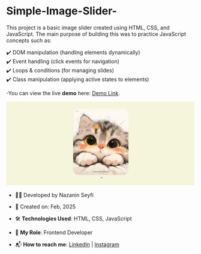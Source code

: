 # Simple-Image-Slider-


This project is a basic image slider created using HTML, CSS, and JavaScript. The main purpose of building this was to practice JavaScript concepts such as:

✔️ DOM manipulation (handling elements dynamically)</br>
✔️ Event handling (click events for navigation)</br>
✔️ Loops & conditions (for managing slides)</br>
✔️ Class manipulation (applying active states to elements)</br>

-You can view the live **demo** here: [Demo Link](https://nazanin-dev.github.io/Simple-Image-Slider-/).

![ Image of project](https://github.com/nazanin-dev/Simple-Image-Slider-/blob/main/img/Screenshot%20(29).png)

- 👩‍💻 Developed by Nazanin Seyfi

- 📅 Created on: Feb, 2025

- 🛠 **Technologies Used**: HTML, CSS,  JavaScript 

- 🌟 **My Role**: Frontend Developer 

- 📬 **How to reach me**: [LinkedIn](https://www.linkedin.com/in/nazanin-seyfi-4a1742331/) | [Instagram](https://www.instagram.com/naznin_dev/)
